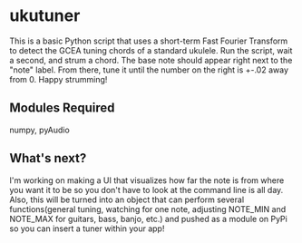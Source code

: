 # ukutuner
This is a basic Python script that uses a short-term Fast Fourier Transform to detect the GCEA tuning chords of a standard ukulele.
Run the script, wait a second, and strum a chord. The base note should appear right next to the "note" label. From there, tune it until the number on
the right is +-.02 away from 0. Happy strumming!

## Modules Required
numpy, pyAudio

## What's next?
I'm working on making a UI that visualizes how far the note is from where you want it to be so you don't have to look at the command line is all day.
Also, this will be turned into an object that can perform several functions(general tuning, watching for one note, adjusting NOTE_MIN and NOTE_MAX for guitars, bass, banjo, etc.)
and pushed as a module on PyPi so you can insert a tuner within your app!
